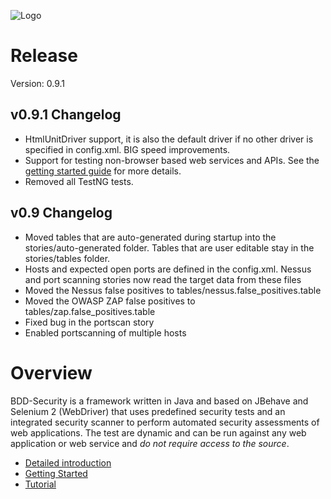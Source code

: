 ![Logo](http://www.continuumsecurity.net/images/bdd-security-logo-small.png)

# Release
Version: 0.9.1

## v0.9.1 Changelog
- HtmlUnitDriver support, it is also the default driver if no other driver is specified in config.xml.  BIG speed improvements.
- Support for testing non-browser based web services and APIs.  See the [getting started guide](http://www.continuumsecurity.net/bdd-getstarted.html#httpclient) for more details.
- Removed all TestNG tests.

## v0.9 Changelog
- Moved tables that are auto-generated during startup into the stories/auto-generated folder. Tables that are user editable stay in the stories/tables folder.
- Hosts and expected open ports are defined in the config.xml.  Nessus and port scanning stories now read the target data from these files
- Moved the Nessus false positives to tables/nessus.false_positives.table
- Moved the OWASP ZAP false positives to tables/zap.false_positives.table
- Fixed bug in the portscan story
- Enabled portscanning of multiple hosts


# Overview
BDD-Security is a framework written in Java and based on JBehave and Selenium 2 (WebDriver) that uses predefined security tests and an integrated security scanner to perform automated security assessments of web applications.
The test are dynamic and can be run against any web application or web service and _do not require access to the source_.

- [Detailed introduction](http://www.continuumsecurity.net/bdd-intro.html)
- [Getting Started](http://www.continuumsecurity.net/bdd-getstarted.html)
- [Tutorial](http://www.continuumsecurity.net/bdd-tut.html)

